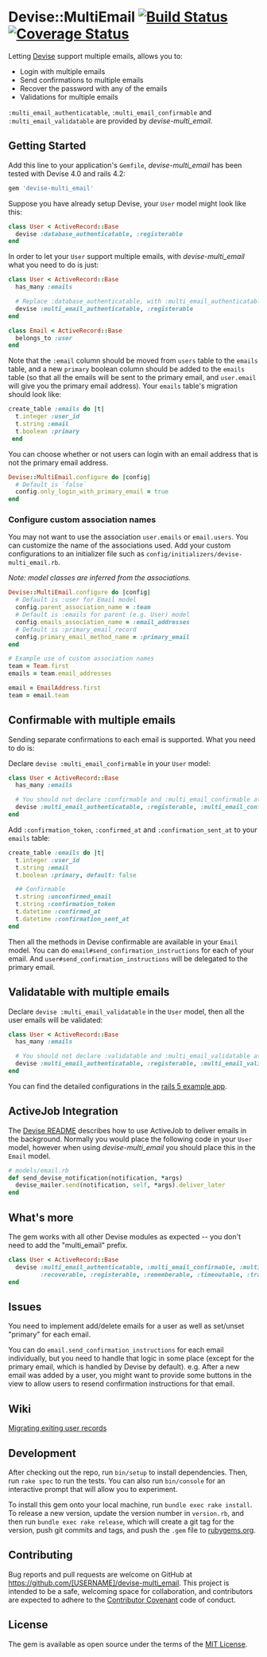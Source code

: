 # Devise::MultiEmail [![Build Status](https://travis-ci.org/allenwq/devise-multi_email.svg?branch=master)](https://travis-ci.org/allenwq/devise-multi_email) [![Coverage Status](https://coveralls.io/repos/allenwq/devise-multi_email/badge.svg?branch=master&service=github)](https://coveralls.io/github/allenwq/devise-multi_email?branch=master)

Letting [Devise](https://github.com/plataformatec/devise) support multiple emails, allows you to:
- Login with multiple emails
- Send confirmations to multiple emails
- Recover the password with any of the emails
- Validations for multiple emails

`:multi_email_authenticatable`, `:multi_email_confirmable` and `:multi_email_validatable` are provided by _devise-multi_email_.

## Getting Started

Add this line to your application's `Gemfile`, _devise-multi_email_ has been tested with Devise 4.0 and rails 4.2:

```ruby
gem 'devise-multi_email'
```

Suppose you have already setup Devise, your `User` model might look like this:

```ruby
class User < ActiveRecord::Base
  devise :database_authenticatable, :registerable
end
```

In order to let your `User` support multiple emails, with _devise-multi_email_ what you need to do is just:

```ruby
class User < ActiveRecord::Base
  has_many :emails

  # Replace :database_authenticatable, with :multi_email_authenticatable
  devise :multi_email_authenticatable, :registerable
end

class Email < ActiveRecord::Base
  belongs_to :user
end
```

Note that the `:email` column should be moved from `users` table to the `emails` table, and a new `primary` boolean column should be added to the `emails` table (so that all the emails will be sent to the primary email, and `user.email` will give you the primary email address). Your `emails` table's migration should look like:

```ruby
create_table :emails do |t|
  t.integer :user_id
  t.string :email
  t.boolean :primary
 end
```

You can choose whether or not users can login with an email address that is not the primary email address.

```ruby
Devise::MultiEmail.configure do |config|
  # Default is `false`
  config.only_login_with_primary_email = true
end
```

### Configure custom association names

You may not want to use the association `user.emails` or `email.users`. You can customize the name of the associations used. Add your custom configurations to an initializer file such as `config/initializers/devise-multi_email.rb`.

_Note: model classes are inferred from the associations._

```ruby
Devise::MultiEmail.configure do |config|
  # Default is :user for Email model
  config.parent_association_name = :team
  # Default is :emails for parent (e.g. User) model
  config.emails_association_name = :email_addresses
  # Default is :primary_email_record
  config.primary_email_method_name = :primary_email
end

# Example use of custom association names
team = Team.first
emails = team.email_addresses

email = EmailAddress.first
team = email.team
```

## Confirmable with multiple emails

Sending separate confirmations to each email is supported. What you need to do is:

Declare `devise :multi_email_confirmable` in your `User` model:

```ruby
class User < ActiveRecord::Base
  has_many :emails

  # You should not declare :confirmable and :multi_email_confirmable at the same time.
  devise :multi_email_authenticatable, :registerable, :multi_email_confirmable
end
```

Add `:confirmation_token`, `:confirmed_at` and `:confirmation_sent_at` to your `emails` table:

```ruby
create_table :emails do |t|
  t.integer :user_id
  t.string :email
  t.boolean :primary, default: false

  ## Confirmable
  t.string :unconfirmed_email
  t.string :confirmation_token
  t.datetime :confirmed_at
  t.datetime :confirmation_sent_at
end
```

Then all the methods in Devise confirmable are available in your `Email` model. You can do `email#send_confirmation_instructions` for each of your email. And `user#send_confirmation_instructions` will be delegated to the primary email.

## Validatable with multiple emails

Declare `devise :multi_email_validatable` in the `User` model, then all the user emails will be validated:

```ruby
class User < ActiveRecord::Base
  has_many :emails

  # You should not declare :validatable and :multi_email_validatable at the same time.
  devise :multi_email_authenticatable, :registerable, :multi_email_validatable
end
```

You can find the detailed configurations in the [rails 5 example app](https://github.com/allenwq/devise-multi_email/tree/master/examples/rails5_app).

## ActiveJob Integration

The [Devise README](https://github.com/plataformatec/devise#activejob-integration) describes how to use ActiveJob to deliver emails in the background. Normally you would place the following code in your `User` model, however when using _devise-multi_email_ you should place this in the `Email` model.

```ruby
# models/email.rb
def send_devise_notification(notification, *args)
  devise_mailer.send(notification, self, *args).deliver_later
end
```

## What's more

The gem works with all other Devise modules as expected -- you don't need to add the "multi_email" prefix.

```ruby
class User < ActiveRecord::Base
  devise :multi_email_authenticatable, :multi_email_confirmable, :multi_email_validatable, :lockable,
         :recoverable, :registerable, :rememberable, :timeoutable, :trackable
end
```

## Issues

You need to implement add/delete emails for a user as well as set/unset "primary" for each email.

You can do `email.send_confirmation_instructions` for each email individually, but you need to handle that logic in some place (except for the primary email, which is handled by Devise by default). e.g. After a new email was added by a user, you might want to provide some buttons in the view to allow users to resend confirmation instructions for that email.

## Wiki

[Migrating exiting user records](https://github.com/allenwq/devise-multi_email/wiki/Migrating-existing-user-records)

## Development

After checking out the repo, run `bin/setup` to install dependencies. Then, run `rake spec` to run the tests. You can also run `bin/console` for an interactive prompt that will allow you to experiment.

To install this gem onto your local machine, run `bundle exec rake install`. To release a new version, update the version number in `version.rb`, and then run `bundle exec rake release`, which will create a git tag for the version, push git commits and tags, and push the `.gem` file to [rubygems.org](https://rubygems.org).

## Contributing

Bug reports and pull requests are welcome on GitHub at https://github.com/[USERNAME]/devise-multi_email. This project is intended to be a safe, welcoming space for collaboration, and contributors are expected to adhere to the [Contributor Covenant](contributor-covenant.org) code of conduct.


## License

The gem is available as open source under the terms of the [MIT License](http://opensource.org/licenses/MIT).
